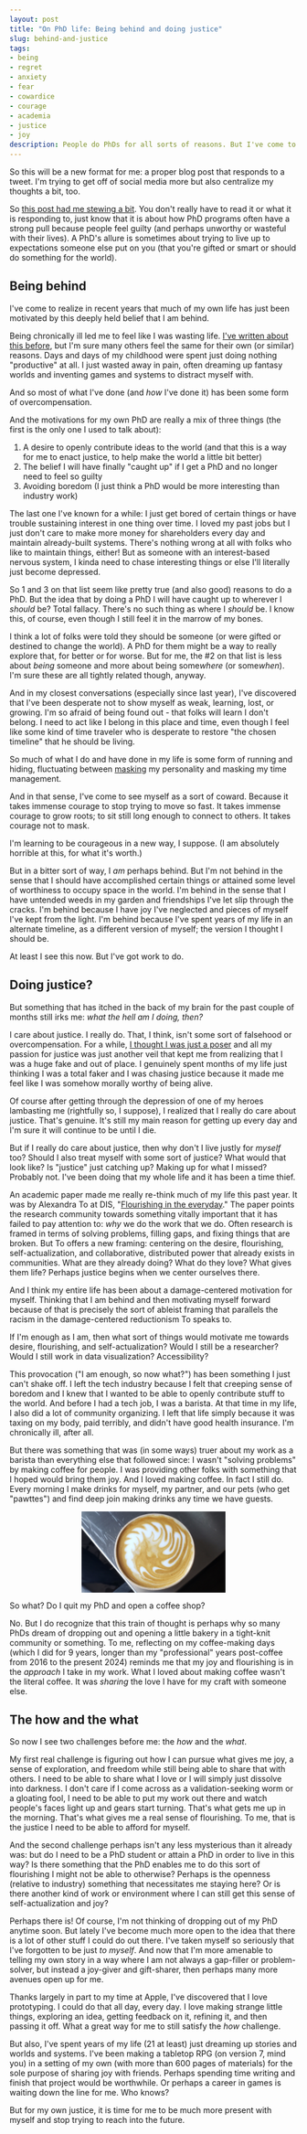 ```yaml
---
layout: post
title: "On PhD life: Being behind and doing justice"
slug: behind-and-justice
tags:
- being
- regret
- anxiety
- fear
- cowardice
- courage
- academia
- justice
- joy
description: People do PhDs for all sorts of reasons. But I've come to realize that one of mine has been that I've been trying to prove something to myself. I'm sure that I'm not alone.
---
```

So this will be a new format for me: a proper blog post that responds to a tweet. I'm trying to get off of social media more but also centralize my thoughts a bit, too.

So [this post had me stewing a bit](https://x.com/quendergeer/status/1757025614509334547?s=20). You don't really have to read it or what it is responding to, just know that it is about how PhD programs often have a strong pull because people feel guilty (and perhaps unworthy or wasteful with their lives). A PhD's allure is sometimes about trying to live up to expectations someone else put on you (that you're gifted or smart or should do something for the world).

## Being behind
I've come to realize in recent years that much of my own life has just been motivated by this deeply held belief that I am behind.

Being chronically ill led me to feel like I was wasting life. [I've written about this before](https://x.com/FrankElavsky/status/1637093741319057410?s=20), but I'm sure many others feel the same for their own (or similar) reasons. Days and days of my childhood were spent just doing nothing "productive" at all. I just wasted away in pain, often dreaming up fantasy worlds and inventing games and systems to distract myself with.

And so most of what I've done (and *how* I've done it) has been some form of overcompensation.

And the motivations for my own PhD are really a mix of three things (the first is the only one I used to talk about):
1. A desire to openly contribute ideas to the world (and that this is a way for me to enact justice, to help make the world a little bit better)
2. The belief I will have finally "caught up" if I get a PhD and no longer need to feel so guilty
3. Avoiding boredom (I just think a PhD would be more interesting than industry work)

The last one I've known for a while: I just get bored of certain things or have trouble sustaining interest in one thing over time. I loved my past jobs but I just don't care to make more money for shareholders every day and maintain already-built systems. There's nothing wrong at all with folks who like to maintain things, either! But as someone with an interest-based nervous system, I kinda need to chase interesting things or else I'll literally just become depressed.

So 1 and 3 on that list seem like pretty true (and also good) reasons to do a PhD. But the idea that by doing a PhD I will have caught up to wherever I *should* be? Total fallacy. There's no such thing as where I *should* be. I know this, of course, even though I still feel it in the marrow of my bones.

I think a lot of folks were told they should be someone (or were gifted or destined to change the world). A PhD for them might be a way to really explore that, for better or for worse. But for me, the #2 on that list is less about *being* someone and more about being some*where* (or some*when*). I'm sure these are all tightly related though, anyway.

And in my closest conversations (especially since last year), I've discovered that I've been desperate not to show myself as weak, learning, lost, or growing. I'm so afraid of being found out - that folks will learn I don't belong. I need to act like I belong in this place and time, even though I feel like some kind of time traveler who is desperate to restore "the chosen timeline" that he should be living.

So much of what I do and have done in my life is some form of running and hiding, fluctuating between [masking](https://en.wikipedia.org/wiki/Autistic_masking) my personality and masking my time management.

And in that sense, I've come to see myself as a sort of coward. Because it takes immense courage to stop trying to move so fast. It takes immense courage to grow roots; to sit still long enough to connect to others. It takes courage not to mask.

I'm learning to be courageous in a new way, I suppose. (I am absolutely horrible at this, for what it's worth.)

But in a bitter sort of way, I *am* perhaps behind. But I'm not behind in the sense that I should have accomplished certain things or attained some level of worthiness to occupy space in the world. I'm behind in the sense that I have untended weeds in my garden and friendships I've let slip through the cracks. I'm behind because I have joy I've neglected and pieces of myself I've kept from the light. I'm behind because I've spent years of my life in an alternate timeline, as a different version of myself; the version I thought I should be.

At least I see this now. But I've got work to do.

## Doing justice?
But something that has itched in the back of my brain for the past couple of months still irks me: *what the hell am I doing, then?*

I care about justice. I really do. That, I think, isn't some sort of falsehood or overcompensation. For a while, [I thought I was just a poser](https://x.com/FrankElavsky/status/1697096069367116157?s=20) and all my passion for justice was just another veil that kept me from realizing that I was a huge fake and out of place. I genuinely spent months of my life just thinking I was a total faker and I was chasing justice because it made me feel like I was somehow morally worthy of being alive.

Of course after getting through the depression of one of my heroes lambasting me (rightfully so, I suppose), I realized that I really do care about justice. That's genuine. It's still my main reason for getting up every day and I'm sure it will continue to be until I die.

But if I really do care about justice, then why don't I live justly for *myself* too? Should I also treat myself with some sort of justice? What would that look like? Is "justice" just catching up? Making up for what I missed? Probably not. I've been doing that my whole life and it has been a time thief.

An academic paper made me really re-think much of my life this past year. It was by Alexandra To at DIS, "[Flourishing in the everyday](https://dl.acm.org/doi/10.1145/3563657.3596057)." The paper points the research community towards something vitally important that it has failed to pay attention to: *why* we do the work that we do. Often research is framed in terms of solving problems, filling gaps, and fixing things that are broken. But To offers a new framing: centering on the desire, flourishing, self-actualization, and collaborative, distributed power that already exists in communities. What are they already doing? What do they love? What gives them life? Perhaps justice begins when we center ourselves there.

And I think my entire life has been about a damage-centered motivation for myself. Thinking that I am behind and then motivating myself forward because of that is precisely the sort of ableist framing that parallels the racism in the damage-centered reductionism To speaks to.

If I'm enough as I am, then what sort of things would motivate me towards desire, flourishing, and self-actualization? Would I still be a researcher? Would I still work in data visualization? Accessibility?

This provocation ("I am enough, so now what?") has been something I just can't shake off. I left the tech industry because I felt that creeping sense of boredom and I knew that I wanted to be able to openly contribute stuff to the world. And before I had a tech job, I was a barista. At that time in my life, I also did a lot of community organizing. I left that life simply because it was taxing on my body, paid terribly, and didn't have good health insurance. I'm chronically ill, after all.

But there was something that was (in some ways) truer about my work as a barista than everything else that followed since: I wasn't "solving problems" by making coffee for people. I was providing other folks with something that I hoped would bring them joy. And I loved making coffee. In fact I still do. Every morning I make drinks for myself, my partner, and our pets (who get "pawttes") and find deep join making drinks any time we have guests.

<img src="../images/coffee.jpg" alt="A swirling design of milk foam rests on top of a soft bed of coffee crema. It resembles a whirlpool or as if a fern leaf was twisted into a spiral." style="display: block; width: 50%; margin-left: auto; margin-right: auto;"/>

So what? Do I quit my PhD and open a coffee shop?

No. But I do recognize that this train of thought is perhaps why so many PhDs dream of dropping out and opening a little bakery in a tight-knit community or something. To me, reflecting on my coffee-making days (which I did for 9 years, longer than my "professional" years post-coffee from 2016 to the present 2024) reminds me that my joy and flourishing is in the *approach* I take in my work. What I loved about making coffee wasn't the literal coffee. It was *sharing* the love I have for my craft with someone else.

## The how and the what
So now I see two challenges before me: the *how* and the *what*.

My first real challenge is figuring out how I can pursue what gives me joy, a sense of exploration, and freedom while still being able to share that with others. I need to be able to share what I love or I will simply just dissolve into darkness. I don't care if I come across as a validation-seeking worm or a gloating fool, I need to be able to put my work out there and watch people's faces light up and gears start turning. That's what gets me up in the morning. That's what gives me a real sense of flourishing. To me, that is the justice I need to be able to afford for myself.

And the second challenge perhaps isn't any less mysterious than it already was: but do I need to be a PhD student or attain a PhD in order to live in this way? Is there something that the PhD enables me to do this sort of flourishing I might not be able to otherwise? Perhaps is the openness (relative to industry) something that necessitates me staying here? Or is there another kind of work or environment where I can still get this sense of self-actualization and joy?

Perhaps there is! Of course, I'm not thinking of dropping out of my PhD anytime soon. But lately I've become much more open to the idea that there is a lot of other stuff I could do out there. I've taken myself so seriously that I've forgotten to be just *to myself*. And now that I'm more amenable to telling my own story in a way where I am not always a gap-filler or problem-solver, but instead a joy-giver and gift-sharer, then perhaps many more avenues open up for me.

Thanks largely in part to my time at Apple, I've discovered that I love prototyping. I could do that all day, every day. I love making strange little things, exploring an idea, getting feedback on it, refining it, and then passing it off. What a great way for me to still satisfy the *how* challenge.

But also, I've spent years of my life (21 at least) just dreaming up stories and worlds and systems. I've been making a tabletop RPG (on version 7, mind you) in a setting of my own (with more than 600 pages of materials) for the sole purpose of sharing joy with friends. Perhaps spending time writing and finish that project would be worthwhile. Or perhaps a career in games is waiting down the line for me. Who knows?

But for my own justice, it is time for me to be much more present with myself and stop trying to reach into the future.